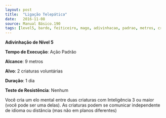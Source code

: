 ```yaml
---
layout: post
title:  "Ligação Telepática"
date:   2016-11-08
source: Manual Básico.190
tags: [level5, bardo, feiticeiro, mago, adivinhacao, padrao, metros, criatura, dia, nenhum]
---
```


**Adivinhação de Nível 5**

**Tempo de Execução**: Ação Padrão

**Alcance**: 9 metros

**Alvo**: 2 criaturas voluntárias

**Duração**: 1 dia

**Teste de Resistência**: Nenhum

Você cria um elo mental entre duas criaturas com Inteligência 3 ou maior (você pode ser uma delas). As criaturas podem se comunicar independente de idioma ou distância (mas não em planos diferentes)